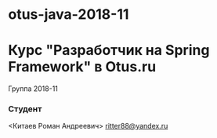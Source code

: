 ﻿# otus-java-2018-11
# Курс "Разработчик на Spring Framework" в Otus.ru
Группа 2018-11

### Студент
<Китаев Роман Андреевич>
<ritter88@yandex.ru>

